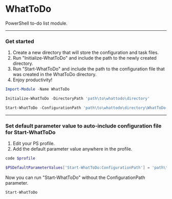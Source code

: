 # WhatToDo
PowerShell to-do list module.

----

### Get started ###
1. Create a new directory that will store the configuration and task files.
2. Run "Initialize-WhatToDo" and include the path to the newly created directory.
3. Run "Start-WhatToDo" and include the path to the configuration file that was created in the WhatToDo directory.
4. Enjoy productivity!

```powershell
Import-Module -Name WhatToDo
```

```powershell
Initialize-WhatToDo -DirectoryPath 'path\to\whattodo\directory'
```

```powershell
Start-WhatToDo -ConfigurationPath 'path\to\whattodo\directory\WhatToDo-Config.psd1'
```

----

### Set default parameter value to auto-include configuration file for Start-WhatToDo ###
1. Edit your PS profile.
2. Add the default parameter value anywhere in the profile.

```powershell
code $profile
```

```powershell
$PSDefaultParameterValues['Start-WhatToDo:ConfigurationPath'] = 'path\to\whattodo\directory\WhatToDo-Config.psd1'
```

Now you can run "Start-WhatToDo" without the ConfigurationPath parameter.
```powershell
Start-WhatToDo
```
